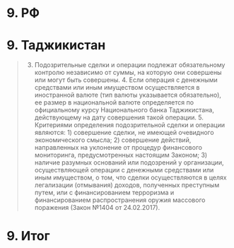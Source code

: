# 9. РФ
# 9. Таджикистан
> 3. Подозрительные сделки и операции подлежат обязательному контролю независимо от суммы, на которую они совершены или могут быть совершены. 4. Если операция с денежными средствами или иным имуществом осуществляется в иностранной валюте (тип валюты указывается обязательно), ее размер в национальной валюте определяется по официальному курсу Национального банка Таджикистана, действующему на дату совершения такой операции. 5. Критериями определения подозрительной сделки и операции являются: 1) совершение сделки, не имеющей очевидного экономического смысла; 2) совершение действий, направленных на уклонение от процедур финансового мониторинга, предусмотренных настоящим Законом; 3) наличие разумных оснований или подозрений у организации, осуществляющей операции с денежными средствами или иным имуществом, о том, что сделки осуществляются в целях легализации (отмывания) доходов, полученных преступным путем, или с финансированием терроризма и финансированием распространения оружия массового поражения (Закон №1404 от 24.02.2017).
 
# 9. Итог